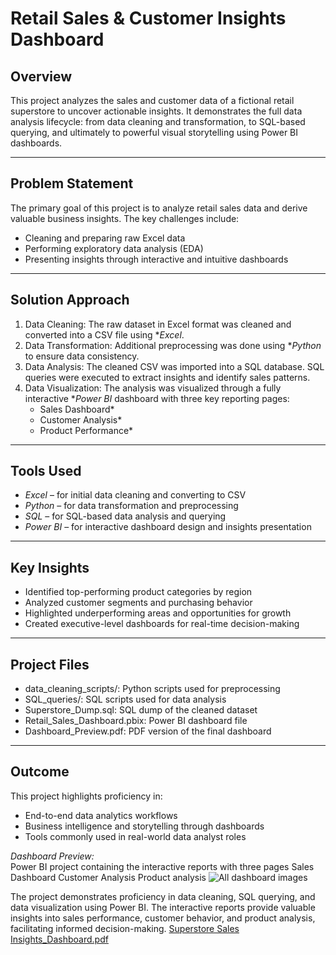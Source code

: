 # Retail Sales & Customer Insights Dashboard

## Overview
This project analyzes the sales and customer data of a fictional retail superstore to uncover actionable insights. It demonstrates the full data analysis lifecycle: from data cleaning and transformation, to SQL-based querying, and ultimately to powerful visual storytelling using Power BI dashboards.

---

## Problem Statement
The primary goal of this project is to analyze retail sales data and derive valuable business insights. The key challenges include:
- Cleaning and preparing raw Excel data
- Performing exploratory data analysis (EDA)
- Presenting insights through interactive and intuitive dashboards

---

## Solution Approach
1. Data Cleaning: The raw dataset in Excel format was cleaned and converted into a CSV file using **Excel*.
2. Data Transformation: Additional preprocessing was done using **Python* to ensure data consistency.
3. Data Analysis: The cleaned CSV was imported into a SQL database. SQL queries were executed to extract insights and identify sales patterns.
4. Data Visualization: The analysis was visualized through a fully interactive **Power BI* dashboard with three key reporting pages:
   - Sales Dashboard*
   - Customer Analysis*
   - Product Performance*

---

## Tools Used
- *Excel* – for initial data cleaning and converting to CSV
- *Python* – for data transformation and preprocessing
- *SQL* – for SQL-based data analysis and querying
- *Power BI* – for interactive dashboard design and insights presentation

---

## Key Insights
- Identified top-performing product categories by region
- Analyzed customer segments and purchasing behavior
- Highlighted underperforming areas and opportunities for growth
- Created executive-level dashboards for real-time decision-making

---

## Project Files
- data_cleaning_scripts/: Python scripts used for preprocessing
- SQL_queries/: SQL scripts used for data analysis
- Superstore_Dump.sql: SQL dump of the cleaned dataset
- Retail_Sales_Dashboard.pbix: Power BI dashboard file
- Dashboard_Preview.pdf: PDF version of the final dashboard

---

## Outcome
This project highlights proficiency in:
- End-to-end data analytics workflows
- Business intelligence and storytelling through dashboards
- Tools commonly used in real-world data analyst roles

*Dashboard Preview:*  
Power BI project containing the interactive reports with three pages
     Sales Dashboard
     Customer Analysis
     Product analysis
     ![All dashboard images](https://github.com/user-attachments/assets/0eadab90-6afc-47d2-92ca-aa41f5c46ec7)


The project demonstrates proficiency in data cleaning, SQL querying, and data visualization using Power BI. The interactive reports provide valuable insights into sales performance, customer behavior, and product analysis, facilitating informed decision-making.
 [Superstore Sales Insights_Dashboard.pdf](https://github.com/user-attachments/files/20037340/Superstore.Sales.Insights.pdf)
